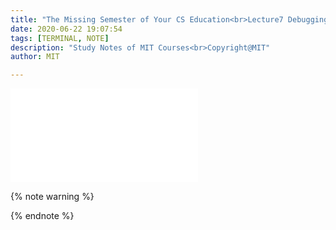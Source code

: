 ```yaml
---
title: "The Missing Semester of Your CS Education<br>Lecture7 Debugging and Profiling"
date: 2020-06-22 19:07:54
tags: [TERMINAL, NOTE]
description: "Study Notes of MIT Courses<br>Copyright@MIT"
author: MIT

---
```


<iframe src="//player.bilibili.com/player.html?aid=86911412&bvid=BV1x7411H7wa&cid=148513606&page=7" scrolling="no" border="0" frameborder="no" framespacing="0" allowfullscreen="true"> </iframe>

{% note warning %}







{% endnote %}
